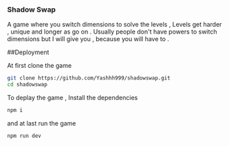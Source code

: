 ### Shadow Swap

A game where you switch dimensions to solve the levels , Levels get harder , unique and longer as go on .
Usually people don't have powers to switch dimensions but I will give you , because you will have to .

##Deployment 

At first clone the game 
```sh
git clone https://github.com/Yashhh999/shadowswap.git
cd shadowswap
```

To deplay the game , Install the dependencies 
```sh
npm i
```

and at last run the game 
```
npm run dev
```
